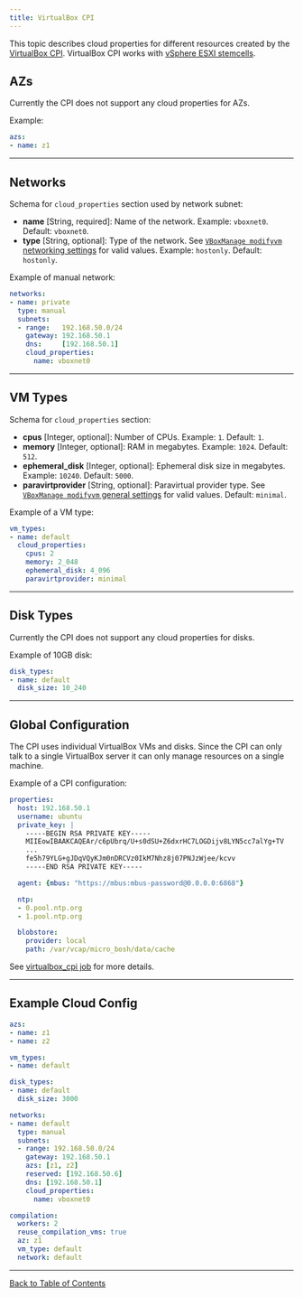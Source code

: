 ```yaml
---
title: VirtualBox CPI
---
```


This topic describes cloud properties for different resources created by the [VirtualBox CPI](https://bosh.io/releases/github.com/cppforlife/bosh-virtualbox-cpi-release). VirtualBox CPI works with [vSphere ESXI stemcells](https://bosh.io/stemcells/bosh-vsphere-esxi-ubuntu-trusty-go_agent).

## AZs <a id='azs'></a>

Currently the CPI does not support any cloud properties for AZs.

Example:

```yaml
azs:
- name: z1
```

---
## Networks <a id='networks'></a>

Schema for `cloud_properties` section used by network subnet:

* **name** [String, required]: Name of the network. Example: `vboxnet0`. Default: `vboxnet0`.
* **type** [String, optional]: Type of the network. See [`VBoxManage modifyvm` networking settings](https://www.virtualbox.org/manual/ch08.html#idp46691722135120) for valid values. Example: `hostonly`. Default: `hostonly`.

Example of manual network:

```yaml
networks:
- name: private
  type: manual
  subnets:
  - range:   192.168.50.0/24
    gateway: 192.168.50.1
    dns:     [192.168.50.1]
    cloud_properties:
      name: vboxnet0
```

---
## VM Types <a id='vm-types'></a>

Schema for `cloud_properties` section:

* **cpus** [Integer, optional]: Number of CPUs. Example: `1`. Default: `1`.
* **memory** [Integer, optional]: RAM in megabytes. Example: `1024`. Default: `512`.
* **ephemeral_disk** [Integer, optional]: Ephemeral disk size in megabytes. Example: `10240`. Default: `5000`.
* **paravirtprovider** [String, optional]: Paravirtual provider type. See [`VBoxManage modifyvm` general settings](https://www.virtualbox.org/manual/ch08.html#idp46691713664256) for valid values. Default: `minimal`.

Example of a VM type:

```yaml
vm_types:
- name: default
  cloud_properties:
    cpus: 2
    memory: 2_048
    ephemeral_disk: 4_096
    paravirtprovider: minimal
```

---
## Disk Types <a id='disk-types'></a>

Currently the CPI does not support any cloud properties for disks.

Example of 10GB disk:

```yaml
disk_types:
- name: default
  disk_size: 10_240
```

---
## Global Configuration <a id='global'></a>

The CPI uses individual VirtualBox VMs and disks. Since the CPI can only talk to a single VirtualBox server it can only manage resources on a single machine.

Example of a CPI configuration:

```yaml
properties:
  host: 192.168.50.1
  username: ubuntu
  private_key: |
    -----BEGIN RSA PRIVATE KEY-----
    MIIEowIBAAKCAQEAr/c6pUbrq/U+s0dSU+Z6dxrHC7LOGDijv8LYN5cc7alYg+TV
    ...
    fe5h79YLG+gJDqVQyKJm0nDRCVz0IkM7Nhz8j07PNJzWjee/kcvv
    -----END RSA PRIVATE KEY-----

  agent: {mbus: "https://mbus:mbus-password@0.0.0.0:6868"}

  ntp:
  - 0.pool.ntp.org
  - 1.pool.ntp.org

  blobstore:
    provider: local
    path: /var/vcap/micro_bosh/data/cache
```

See [virtualbox_cpi job](https://bosh.io/jobs/virtualbox_cpi?source=github.com/cppforlife/bosh-virtualbox-cpi-release) for more details.

---
## <a id='cloud-config'>Example Cloud Config</a>

```yaml
azs:
- name: z1
- name: z2

vm_types:
- name: default

disk_types:
- name: default
  disk_size: 3000

networks:
- name: default
  type: manual
  subnets:
  - range: 192.168.50.0/24
    gateway: 192.168.50.1
    azs: [z1, z2]
    reserved: [192.168.50.6]
    dns: [192.168.50.1]
    cloud_properties:
      name: vboxnet0

compilation:
  workers: 2
  reuse_compilation_vms: true
  az: z1
  vm_type: default
  network: default
```

---
[Back to Table of Contents](index.md#cpi-config)
